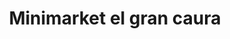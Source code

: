 ---
title: "Minimarket el gran caura"
url: /puerto-la-cruz/minimarket-el-gran-caura/
shop: Lebensmittel
---